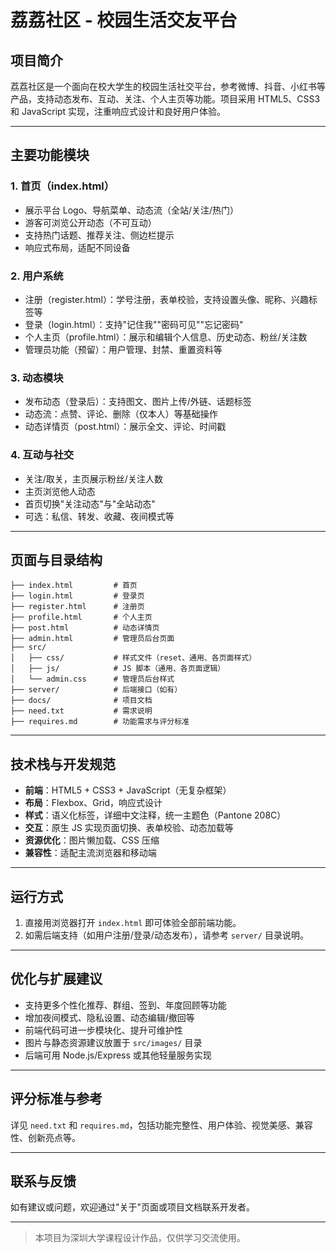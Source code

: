 # 荔荔社区 - 校园生活交友平台

## 项目简介
荔荔社区是一个面向在校大学生的校园生活社交平台，参考微博、抖音、小红书等产品，支持动态发布、互动、关注、个人主页等功能。项目采用 HTML5、CSS3 和 JavaScript 实现，注重响应式设计和良好用户体验。

---

## 主要功能模块

### 1. 首页（index.html）
- 展示平台 Logo、导航菜单、动态流（全站/关注/热门）
- 游客可浏览公开动态（不可互动）
- 支持热门话题、推荐关注、侧边栏提示
- 响应式布局，适配不同设备

### 2. 用户系统
- 注册（register.html）：学号注册，表单校验，支持设置头像、昵称、兴趣标签等
- 登录（login.html）：支持"记住我""密码可见""忘记密码"
- 个人主页（profile.html）：展示和编辑个人信息、历史动态、粉丝/关注数
- 管理员功能（预留）：用户管理、封禁、重置资料等

### 3. 动态模块
- 发布动态（登录后）：支持图文、图片上传/外链、话题标签
- 动态流：点赞、评论、删除（仅本人）等基础操作
- 动态详情页（post.html）：展示全文、评论、时间戳

### 4. 互动与社交
- 关注/取关，主页展示粉丝/关注人数
- 主页浏览他人动态
- 首页切换"关注动态"与"全站动态"
- 可选：私信、转发、收藏、夜间模式等

---

## 页面与目录结构

```
├── index.html         # 首页
├── login.html         # 登录页
├── register.html      # 注册页
├── profile.html       # 个人主页
├── post.html          # 动态详情页
├── admin.html         # 管理员后台页面
├── src/
│   ├── css/           # 样式文件（reset、通用、各页面样式）
│   ├── js/            # JS 脚本（通用、各页面逻辑）
│   └── admin.css      # 管理员后台样式
├── server/            # 后端接口（如有）
├── docs/              # 项目文档
├── need.txt           # 需求说明
├── requires.md        # 功能需求与评分标准
```

---

## 技术栈与开发规范
- **前端**：HTML5 + CSS3 + JavaScript（无复杂框架）
- **布局**：Flexbox、Grid，响应式设计
- **样式**：语义化标签，详细中文注释，统一主题色（Pantone 208C）
- **交互**：原生 JS 实现页面切换、表单校验、动态加载等
- **资源优化**：图片懒加载、CSS 压缩
- **兼容性**：适配主流浏览器和移动端

---

## 运行方式
1. 直接用浏览器打开 `index.html` 即可体验全部前端功能。
2. 如需后端支持（如用户注册/登录/动态发布），请参考 `server/` 目录说明。

---

## 优化与扩展建议
- 支持更多个性化推荐、群组、签到、年度回顾等功能
- 增加夜间模式、隐私设置、动态编辑/撤回等
- 前端代码可进一步模块化、提升可维护性
- 图片与静态资源建议放置于 `src/images/` 目录
- 后端可用 Node.js/Express 或其他轻量服务实现

---

## 评分标准与参考
详见 `need.txt` 和 `requires.md`，包括功能完整性、用户体验、视觉美感、兼容性、创新亮点等。

---

## 联系与反馈
如有建议或问题，欢迎通过"关于"页面或项目文档联系开发者。

---

> 本项目为深圳大学课程设计作品，仅供学习交流使用。 